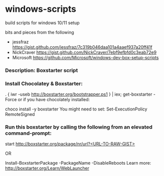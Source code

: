 # windows-scripts


 build scripts for windows 10/11 setup

 bits and pieces from the following
  - jessfraz https://gist.github.com/jessfraz/7c319b046daa101a4aaef937a20ff41f
  - NickCraver https://gist.github.com/NickCraver/7ebf9efbfd0c3eab72e9
  - Microsoft https://github.com/Microsoft/windows-dev-box-setup-scripts

### Description: Boxstarter script

### Install Chocolatey & Boxstarter:
. { iwr -useb http://boxstarter.org/bootstrapper.ps1 } | iex; get-boxstarter -Force
or if you have chocolately installed: 

choco install -y boxstarter
You might need to set: Set-ExecutionPolicy RemoteSigned

### Run this boxstarter by calling the following from an **elevated** command-prompt:
  start http://boxstarter.org/package/nr/url?<URL-TO-RAW-GIST>
  
  OR
  
  Install-BoxstarterPackage -PackageName <URL-TO-RAW-GIST> -DisableReboots
  Learn more: http://boxstarter.org/Learn/WebLauncher
